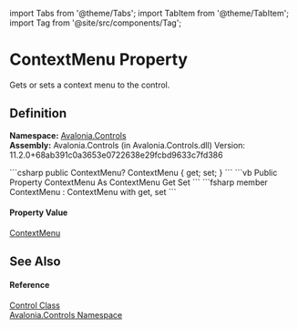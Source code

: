 import Tabs from '@theme/Tabs'; 
import TabItem from '@theme/TabItem'; 
import Tag from '@site/src/components/Tag'; 

# ContextMenu Property


Gets or sets a context menu to the control.



## Definition
**Namespace:** <a href="N_Avalonia_Controls">Avalonia.Controls</a>  
**Assembly:** Avalonia.Controls (in Avalonia.Controls.dll) Version: 11.2.0+68ab391c0a3653e0722638e29fcbd9633c7fd386

<Tabs groupId="api-code-preview">
<TabItem value="csharp" label="C#">
```csharp
public ContextMenu? ContextMenu { get; set; }
```
</TabItem>
<TabItem value="vb" label="VB">
```vb
Public Property ContextMenu As ContextMenu
	Get
	Set
```
</TabItem>
<TabItem value="fsharp" label="F#">
```fsharp
member ContextMenu : ContextMenu with get, set
```
</TabItem>
</Tabs>



#### Property Value
<a href="T_Avalonia_Controls_ContextMenu">ContextMenu</a>

## See Also


#### Reference
<a href="T_Avalonia_Controls_Control">Control Class</a>  
<a href="N_Avalonia_Controls">Avalonia.Controls Namespace</a>  

